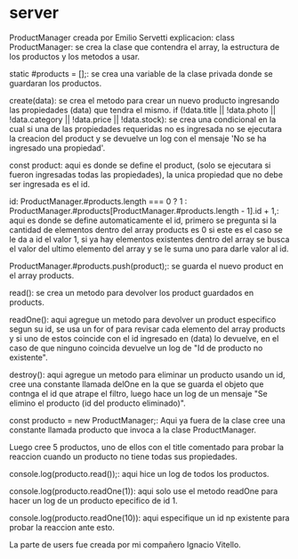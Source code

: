# server
ProductManager creada por Emilio Servetti explicacion:
class ProductManager: se crea la clase que contendra el array, la estructura de los productos y los metodos a usar.

static #products = [];: se crea una variable de la clase privada donde se guardaran los productos.

create(data): se crea el metodo para crear un nuevo producto ingresando las propiedades (data) que tendra el mismo.
if (!data.title || !data.photo || !data.category || !data.price || !data.stock): se crea una condicional en la cual si una de las propiedades requeridas no es ingresada no se ejecutara la creacion del product y se devuelve un log con el mensaje 'No se ha ingresado una propiedad'.

const product: aqui es donde se define el product, (solo se ejecutara si fueron ingresadas todas las propiedades), la unica propiedad que no debe ser ingresada es el id.

id: ProductManager.#products.length === 0 ? 1 : ProductManager.#products[ProductManager.#products.length - 1].id + 1,: aqui es donde se define automaticamente el id, primero se pregunta si la cantidad de elementos dentro del array products es 0 si este es el caso se le da a id el valor 1, si ya hay elementos existentes dentro del array se busca el valor del ultimo elemento del array y se le suma uno para darle valor al id.

ProductManager.#products.push(product);: se guarda el nuevo product en el array products.

read(): se crea un metodo para devolver los product guardados en products.

readOne(): aqui agregue un metodo para devolver un product especifico segun su id, se usa un for of para revisar cada elemento del array products y si uno de estos coincide con el id ingresado en (data) lo devuelve, en el caso de que ninguno coincida devuelve un log de "Id de producto no existente".

destroy(): aqui agregue un metodo para eliminar un producto usando un id, cree una constante llamada delOne en la que se guarda el objeto que contnga el id que atrape el filtro, luego hace un log de un mensaje "Se elimino el producto (id del producto eliminado)".

const producto = new ProductManager;: Aqui ya fuera de la clase cree una constante llamada producto que invoca a la clase ProductManager.

Luego cree 5 productos, uno de ellos con el title comentado para probar la reaccion cuando un producto no tiene todas sus propiedades.

console.log(producto.read());: aqui hice un log de todos los productos.

console.log(producto.readOne(1)): aqui solo use el metodo readOne para hacer un log de un producto epecifico de id 1.

console.log(producto.readOne(10)): aqui especifique un id np existente para probar la reaccion ante esto.

La parte de users fue creada por mi compañero Ignacio Vitello.
